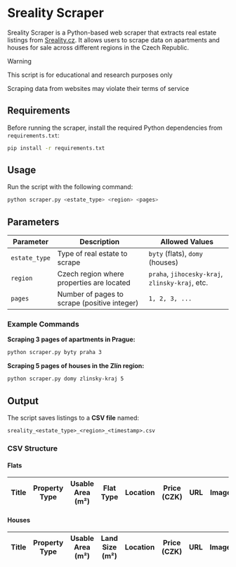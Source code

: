 # Sreality Scraper

Sreality Scraper is a Python-based web scraper that extracts real estate listings from [Sreality.cz](https://www.sreality.cz/). It allows users to scrape data on apartments and houses for sale across different regions in the Czech Republic.

> [!WARNING]
> This script is for educational and research purposes only
>
> Scraping data from websites may violate their terms of service

## Requirements

Before running the scraper, install the required Python dependencies from `requirements.txt`:

```sh
pip install -r requirements.txt
```

## Usage

Run the script with the following command:

```sh
python scraper.py <estate_type> <region> <pages>
```

## Parameters

| Parameter     | Description                                  | Allowed Values                                  |
| ------------- | -------------------------------------------- | ----------------------------------------------- |
| `estate_type` | Type of real estate to scrape                | `byty` (flats), `domy` (houses)                 |
| `region`      | Czech region where properties are located    | `praha`, `jihocesky-kraj`, `zlinsky-kraj`, etc. |
| `pages`       | Number of pages to scrape (positive integer) | `1, 2, 3, ...`                                  |

### Example Commands

**Scraping 3 pages of apartments in Prague:**

```sh
python scraper.py byty praha 3
```

**Scraping 5 pages of houses in the Zlín region:**

```sh
python scraper.py domy zlinsky-kraj 5
```

## Output

The script saves listings to a **CSV file** named:

```
sreality_<estate_type>_<region>_<timestamp>.csv
```

### **CSV Structure**

#### **Flats**

| Title | Property Type | Usable Area (m²) | Flat Type | Location | Price (CZK) | URL | Image |
| ----- | ------------- | ---------------- | --------- | -------- | ----------- | --- | ----- |

#### **Houses**

| Title | Property Type | Usable Area (m²) | Land Size (m²) | Location | Price (CZK) | URL | Image |
| ----- | ------------- | ---------------- | -------------- | -------- | ----------- | --- | ----- |
